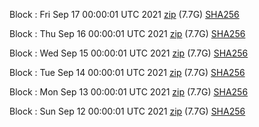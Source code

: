 Block [](https://insight.dash.org/insight/block/): Fri Sep 17 00:00:01 UTC 2021 [zip](https://dash-bootstrap.ams3.digitaloceanspaces.com/mainnet/2021-09-17/bootstrap.dat.zip) (7.7G) [SHA256](https://dash-bootstrap.ams3.digitaloceanspaces.com/mainnet/2021-09-17/sha256.txt)

Block [](https://insight.dash.org/insight/block/): Thu Sep 16 00:00:01 UTC 2021 [zip](https://dash-bootstrap.ams3.digitaloceanspaces.com/mainnet/2021-09-16/bootstrap.dat.zip) (7.7G) [SHA256](https://dash-bootstrap.ams3.digitaloceanspaces.com/mainnet/2021-09-16/sha256.txt)

Block [](https://insight.dash.org/insight/block/): Wed Sep 15 00:00:01 UTC 2021 [zip](https://dash-bootstrap.ams3.digitaloceanspaces.com/mainnet/2021-09-15/bootstrap.dat.zip) (7.7G) [SHA256](https://dash-bootstrap.ams3.digitaloceanspaces.com/mainnet/2021-09-15/sha256.txt)

Block [](https://insight.dash.org/insight/block/): Tue Sep 14 00:00:01 UTC 2021 [zip](https://dash-bootstrap.ams3.digitaloceanspaces.com/mainnet/2021-09-14/bootstrap.dat.zip) (7.7G) [SHA256](https://dash-bootstrap.ams3.digitaloceanspaces.com/mainnet/2021-09-14/sha256.txt)

Block [](https://insight.dash.org/insight/block/): Mon Sep 13 00:00:01 UTC 2021 [zip](https://dash-bootstrap.ams3.digitaloceanspaces.com/mainnet/2021-09-13/bootstrap.dat.zip) (7.7G) [SHA256](https://dash-bootstrap.ams3.digitaloceanspaces.com/mainnet/2021-09-13/sha256.txt)

Block [](https://insight.dash.org/insight/block/): Sun Sep 12 00:00:01 UTC 2021 [zip](https://dash-bootstrap.ams3.digitaloceanspaces.com/mainnet/2021-09-12/bootstrap.dat.zip) (7.7G) [SHA256](https://dash-bootstrap.ams3.digitaloceanspaces.com/mainnet/2021-09-12/sha256.txt)
